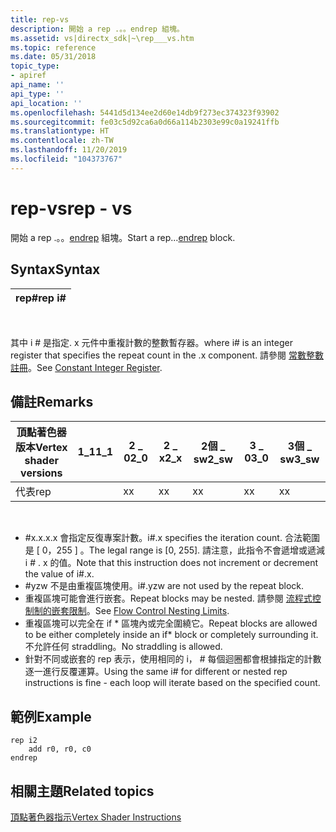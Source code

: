 ```yaml
---
title: rep-vs
description: 開始 a rep .。。endrep 組塊。
ms.assetid: vs|directx_sdk|~\rep___vs.htm
ms.topic: reference
ms.date: 05/31/2018
topic_type:
- apiref
api_name: ''
api_type: ''
api_location: ''
ms.openlocfilehash: 5441d5d134ee2d60e14db9f273ec374323f93902
ms.sourcegitcommit: fe03c5d92ca6a0d66a114b2303e99c0a19241ffb
ms.translationtype: HT
ms.contentlocale: zh-TW
ms.lasthandoff: 11/20/2019
ms.locfileid: "104373767"
---
```

# <a name="rep---vs"></a><span data-ttu-id="193d3-103">rep-vs</span><span class="sxs-lookup"><span data-stu-id="193d3-103">rep - vs</span></span>

<span data-ttu-id="193d3-104">開始 a rep .。。[endrep](endrep---vs.md) 組塊。</span><span class="sxs-lookup"><span data-stu-id="193d3-104">Start a rep...[endrep](endrep---vs.md) block.</span></span>

## <a name="syntax"></a><span data-ttu-id="193d3-105">Syntax</span><span class="sxs-lookup"><span data-stu-id="193d3-105">Syntax</span></span>



| <span data-ttu-id="193d3-106">rep\#</span><span class="sxs-lookup"><span data-stu-id="193d3-106">rep i\#</span></span> |
|---------|



 

<span data-ttu-id="193d3-107">其中 i \# 是指定. x 元件中重複計數的整數暫存器。</span><span class="sxs-lookup"><span data-stu-id="193d3-107">where i\# is an integer register that specifies the repeat count in the .x component.</span></span> <span data-ttu-id="193d3-108">請參閱 [常數整數註冊](dx9-graphics-reference-asm-vs-registers-constant-integer.md)。</span><span class="sxs-lookup"><span data-stu-id="193d3-108">See [Constant Integer Register](dx9-graphics-reference-asm-vs-registers-constant-integer.md).</span></span>

## <a name="remarks"></a><span data-ttu-id="193d3-109">備註</span><span class="sxs-lookup"><span data-stu-id="193d3-109">Remarks</span></span>



| <span data-ttu-id="193d3-110">頂點著色器版本</span><span class="sxs-lookup"><span data-stu-id="193d3-110">Vertex shader versions</span></span> | <span data-ttu-id="193d3-111">1\_1</span><span class="sxs-lookup"><span data-stu-id="193d3-111">1\_1</span></span> | <span data-ttu-id="193d3-112">2 \_ 0</span><span class="sxs-lookup"><span data-stu-id="193d3-112">2\_0</span></span> | <span data-ttu-id="193d3-113">2 \_ x</span><span class="sxs-lookup"><span data-stu-id="193d3-113">2\_x</span></span> | <span data-ttu-id="193d3-114">2個 \_ sw</span><span class="sxs-lookup"><span data-stu-id="193d3-114">2\_sw</span></span> | <span data-ttu-id="193d3-115">3 \_ 0</span><span class="sxs-lookup"><span data-stu-id="193d3-115">3\_0</span></span> | <span data-ttu-id="193d3-116">3個 \_ sw</span><span class="sxs-lookup"><span data-stu-id="193d3-116">3\_sw</span></span> |
|------------------------|------|------|------|-------|------|-------|
| <span data-ttu-id="193d3-117">代表</span><span class="sxs-lookup"><span data-stu-id="193d3-117">rep</span></span>                    |      | <span data-ttu-id="193d3-118">x</span><span class="sxs-lookup"><span data-stu-id="193d3-118">x</span></span>    | <span data-ttu-id="193d3-119">x</span><span class="sxs-lookup"><span data-stu-id="193d3-119">x</span></span>    | <span data-ttu-id="193d3-120">x</span><span class="sxs-lookup"><span data-stu-id="193d3-120">x</span></span>     | <span data-ttu-id="193d3-121">x</span><span class="sxs-lookup"><span data-stu-id="193d3-121">x</span></span>    | <span data-ttu-id="193d3-122">x</span><span class="sxs-lookup"><span data-stu-id="193d3-122">x</span></span>     |



 

-   <span data-ttu-id="193d3-123">\#x.x.x.x 會指定反復專案計數。</span><span class="sxs-lookup"><span data-stu-id="193d3-123">i\#.x specifies the iteration count.</span></span> <span data-ttu-id="193d3-124">合法範圍是 \[ 0，255 \] 。</span><span class="sxs-lookup"><span data-stu-id="193d3-124">The legal range is \[0, 255\].</span></span> <span data-ttu-id="193d3-125">請注意，此指令不會遞增或遞減 i \# . x 的值。</span><span class="sxs-lookup"><span data-stu-id="193d3-125">Note that this instruction does not increment or decrement the value of i\#.x.</span></span>
-   <span data-ttu-id="193d3-126">\#yzw 不是由重複區塊使用。</span><span class="sxs-lookup"><span data-stu-id="193d3-126">i\#.yzw are not used by the repeat block.</span></span>
-   <span data-ttu-id="193d3-127">重複區塊可能會進行嵌套。</span><span class="sxs-lookup"><span data-stu-id="193d3-127">Repeat blocks may be nested.</span></span> <span data-ttu-id="193d3-128">請參閱 [流程式控制制的嵌套限制](dx9-graphics-reference-asm-vs-instructions-flow-control.md)。</span><span class="sxs-lookup"><span data-stu-id="193d3-128">See [Flow Control Nesting Limits](dx9-graphics-reference-asm-vs-instructions-flow-control.md).</span></span>
-   <span data-ttu-id="193d3-129">重複區塊可以完全在 if \* 區塊內或完全圍繞它。</span><span class="sxs-lookup"><span data-stu-id="193d3-129">Repeat blocks are allowed to be either completely inside an if\* block or completely surrounding it.</span></span> <span data-ttu-id="193d3-130">不允許任何 straddling。</span><span class="sxs-lookup"><span data-stu-id="193d3-130">No straddling is allowed.</span></span>
-   <span data-ttu-id="193d3-131">針對不同或嵌套的 rep 表示，使用相同的 i， \# 每個迴圈都會根據指定的計數逐一進行反覆運算。</span><span class="sxs-lookup"><span data-stu-id="193d3-131">Using the same i\# for different or nested rep instructions is fine - each loop will iterate based on the specified count.</span></span>

## <a name="example"></a><span data-ttu-id="193d3-132">範例</span><span class="sxs-lookup"><span data-stu-id="193d3-132">Example</span></span>


```
rep i2
    add r0, r0, c0
endrep  
```



## <a name="related-topics"></a><span data-ttu-id="193d3-133">相關主題</span><span class="sxs-lookup"><span data-stu-id="193d3-133">Related topics</span></span>

<dl> <dt>

[<span data-ttu-id="193d3-134">頂點著色器指示</span><span class="sxs-lookup"><span data-stu-id="193d3-134">Vertex Shader Instructions</span></span>](dx9-graphics-reference-asm-vs-instructions.md)
</dt> </dl>

 

 




